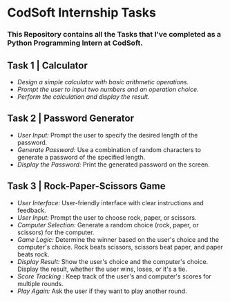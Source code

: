 # CodSoft Internship Tasks
### This Repository contains all the Tasks that I've completed as a Python Programming Intern at CodSoft.
## Task 1 | Calculator
- *Design a simple calculator with basic arithmetic operations.*
- *Prompt the user to input two numbers and an operation choice.*
- *Perform the calculation and display the result.*
## Task 2 | Password Generator
- *User Input:* Prompt the user to specify the desired length of the password.
- *Generate Password:* Use a combination of random characters to generate a password of the specified length.
- *Display the Password:* Print the generated password on the screen.
## Task 3 | Rock-Paper-Scissors Game
- *User Interface:* User-friendly interface with clear instructions and feedback.
- *User Input:* Prompt the user to choose rock, paper, or scissors.
- *Computer Selection:* Generate a random choice (rock, paper, or scissors) for the computer.
- *Game Logic:* Determine the winner based on the user's choice and the computer's choice. Rock beats scissors, scissors beat paper, and paper beats rock.
- *Display Result:* Show the user's choice and the computer's choice. Display the result, whether the user wins, loses, or it's a tie.
- *Score Tracking :* Keep track of the user's and computer's scores for multiple rounds.
- *Play Again:* Ask the user if they want to play another round.
